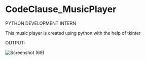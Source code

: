 # CodeClause_MusicPlayer
PYTHON DEVELOPMENT INTERN

This music player is created using python with the help of tkinter

OUTPUT:

![Screenshot (69)](https://github.com/Prathzzz/CodeClause_MusicPlayer/assets/109454557/6e0f519a-75e0-4b60-8507-e943c4062c47)
